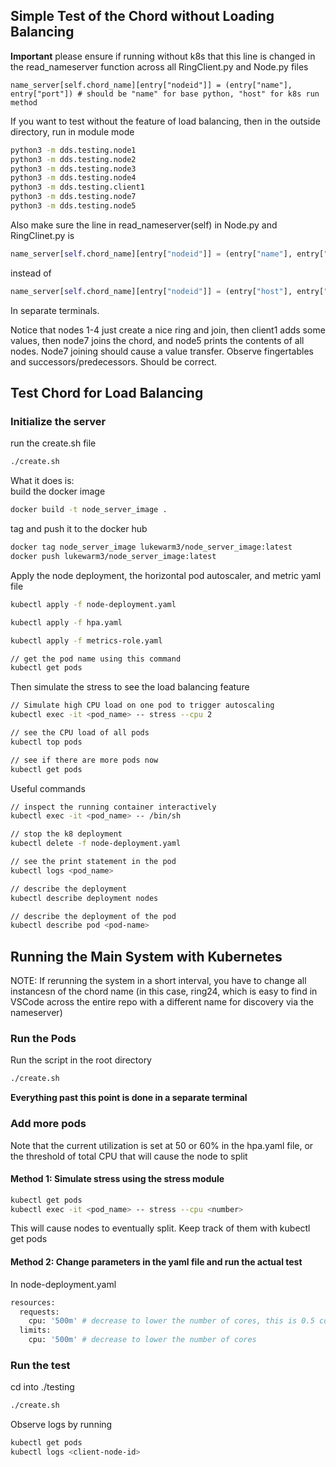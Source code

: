 ## Simple Test of the Chord without Loading Balancing
**Important**
please ensure if running without k8s that this line is changed in the read_nameserver function across all RingClient.py and Node.py files
```python3
name_server[self.chord_name][entry["nodeid"]] = (entry["name"], entry["port"]) # should be "name" for base python, "host" for k8s run method
```
If you want to test without the feature of load balancing, then in the outside directory, run in module mode
```bash
python3 -m dds.testing.node1
python3 -m dds.testing.node2
python3 -m dds.testing.node3
python3 -m dds.testing.node4
python3 -m dds.testing.client1
python3 -m dds.testing.node7
python3 -m dds.testing.node5
```
Also make sure the line in read_nameserver(self) in Node.py and RingClinet.py is
```python
name_server[self.chord_name][entry["nodeid"]] = (entry["name"], entry["port"])
```
instead of
```python
name_server[self.chord_name][entry["nodeid"]] = (entry["host"], entry["port"])
```

In separate terminals.

Notice that nodes 1-4 just create a nice ring and join, then client1 adds some values, then node7 joins the chord, and node5 prints the contents of all nodes. Node7 joining should cause a value transfer. Observe fingertables and successors/predecessors. Should be correct.


## Test Chord for Load Balancing
### Initialize the server
run the create.sh file
```bash
./create.sh
```

What it does is: <br>
build the docker image
```bash
docker build -t node_server_image .
```

tag and push it to the docker hub <br>
```bash
docker tag node_server_image lukewarm3/node_server_image:latest
docker push lukewarm3/node_server_image:latest
```  

Apply the node deployment, the horizontal pod autoscaler, and metric yaml file
```bash
kubectl apply -f node-deployment.yaml

kubectl apply -f hpa.yaml

kubectl apply -f metrics-role.yaml

// get the pod name using this command
kubectl get pods
```

Then simulate the stress to see the load balancing feature
```bash
// Simulate high CPU load on one pod to trigger autoscaling
kubectl exec -it <pod_name> -- stress --cpu 2

// see the CPU load of all pods
kubectl top pods

// see if there are more pods now
kubectl get pods
```

Useful commands
```bash
// inspect the running container interactively
kubectl exec -it <pod_name> -- /bin/sh

// stop the k8 deployment
kubectl delete -f node-deployment.yaml

// see the print statement in the pod
kubectl logs <pod_name>

// describe the deployment
kubectl describe deployment nodes

// describe the deployment of the pod
kubectl describe pod <pod-name>

```
## Running the Main System with Kubernetes
NOTE: If rerunning the system in a short interval, you have to change all instancesn of the chord name (in this case, ring24, which is easy to find in VSCode across the entire repo with a different name for discovery via the nameserver)
### Run the Pods
Run the script in the root directory
```bash
./create.sh
```
**Everything past this point is done in a separate terminal**
### Add more pods
Note that the current utilization is set at 50 or 60% in the hpa.yaml file, or the threshold of total CPU that will cause the node to split
#### Method 1: Simulate stress using the stress module
```bash
kubectl get pods
kubectl exec -it <pod_name> -- stress --cpu <number>
```
This will cause nodes to eventually split. Keep track of them with kubectl get pods
#### Method 2: Change parameters in the yaml file and run the actual test
In node-deployment.yaml
```bash
resources:
  requests:
    cpu: '500m' # decrease to lower the number of cores, this is 0.5 cores
  limits:
    cpu: '500m' # decrease to lower the number of cores
```
### Run the test
cd into ./testing
```bash
./create.sh
```
Observe logs by running
```bash
kubectl get pods
kubectl logs <client-node-id>
```


